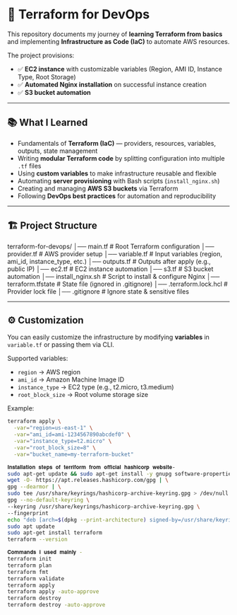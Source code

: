# 🚀 Terraform for DevOps

This repository documents my journey of **learning Terraform from basics** and implementing **Infrastructure as Code (IaC)** to automate AWS resources.  

The project provisions:
- ✅ **EC2 instance** with customizable variables (Region, AMI ID, Instance Type, Root Storage)
- ✅ **Automated Nginx installation** on successful instance creation
- ✅ **S3 bucket automation**

---

## 📚 What I Learned

- Fundamentals of **Terraform (IaC)** — providers, resources, variables, outputs, state management
- Writing **modular Terraform code** by splitting configuration into multiple `.tf` files
- Using **custom variables** to make infrastructure reusable and flexible
- Automating **server provisioning** with Bash scripts (`install_nginx.sh`)
- Creating and managing **AWS S3 buckets** via Terraform
- Following **DevOps best practices** for automation and reproducibility

---

## 🏗️ Project Structure
terraform-for-devops/
│── main.tf # Root Terraform configuration
│── provider.tf # AWS provider setup
│── variable.tf # Input variables (region, ami_id, instance_type, etc.)
│── outputs.tf # Outputs after apply (e.g., public IP)
│── ec2.tf # EC2 instance automation
│── s3.tf # S3 bucket automation
│── install_nginx.sh # Script to install & configure Nginx
│── terraform.tfstate # State file (ignored in .gitignore)
│── .terraform.lock.hcl # Provider lock file
│── .gitignore # Ignore state & sensitive files



---

## ⚙️ Customization

You can easily customize the infrastructure by modifying **variables** in `variable.tf` or passing them via CLI.

Supported variables:
- `region` → AWS region  
- `ami_id` → Amazon Machine Image ID  
- `instance_type` → EC2 type (e.g., t2.micro, t3.medium)  
- `root_block_size` → Root volume storage size  
 

Example:

```bash
terraform apply \
  -var="region=us-east-1" \
  -var="ami_id=ami-1234567890abcdef0" \
  -var="instance_type=t2.micro" \
  -var="root_block_size=8" \
  -var="bucket_name=my-terraform-bucket"

𝐈𝐧𝐬𝐭𝐚𝐥𝐥𝐚𝐭𝐢𝐨𝐧 𝐬𝐭𝐞𝐩𝐬 𝐨𝐟 𝐭𝐞𝐫𝐫𝐢𝐟𝐨𝐫𝐦 𝐟𝐫𝐨𝐦 𝐨𝐟𝐟𝐢𝐜𝐢𝐚𝐥 𝐡𝐚𝐬𝐡𝐢𝐜𝐨𝐫𝐩 𝐰𝐞𝐛𝐬𝐢𝐭𝐞-
sudo apt-get update && sudo apt-get install -y gnupg software-properties-common
wget -O- https://apt.releases.hashicorp.com/gpg | \
gpg --dearmor | \
sudo tee /usr/share/keyrings/hashicorp-archive-keyring.gpg > /dev/null
gpg --no-default-keyring \
--keyring /usr/share/keyrings/hashicorp-archive-keyring.gpg \
--fingerprint
echo "deb [arch=$(dpkg --print-architecture) signed-by=/usr/share/keyrings/hashicorp-archive-keyring.gpg] https://apt.releases.hashicorp.com $(grep -oP '(?<=UBUNTU_CODENAME=).*' /etc/os-release || lsb_release -cs) main" | sudo tee /etc/apt/sources.list.d/hashicorp.list
sudo apt update
sudo apt-get install terraform
terraform --version

𝐂𝐨𝐦𝐦𝐚𝐧𝐝𝐬 𝐢 𝐮𝐬𝐞𝐝 𝐦𝐚𝐢𝐧𝐥𝐲 -
terraform init
terraform plan
terraform fmt
terraform validate
terraform apply
terraform apply -auto-approve
terraform destroy
terraform destroy -auto-approve
